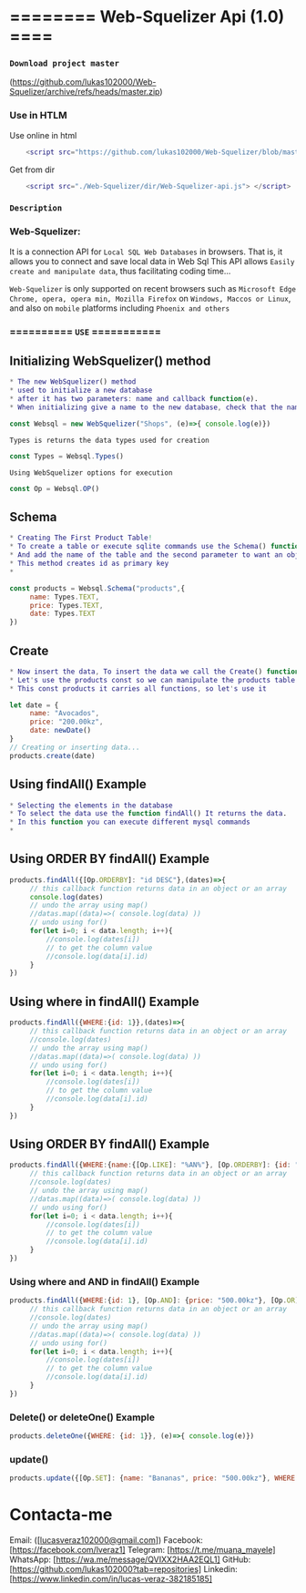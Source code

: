 # ======== Web-Squelizer Api (1.0) ====

### `Download project master`
(https://github.com/lukas102000/Web-Squelizer/archive/refs/heads/master.zip)
### Use in HTLM
Use online in html
````m
    <script src="https://github.com/lukas102000/Web-Squelizer/blob/master/dir/Web-Squelizer-api.js"> </script>
````
Get from dir
````m
    <script src="./Web-Squelizer/dir/Web-Squelizer-api.js"> </script>
````

### `Description`
### Web-Squelizer: 
It is a connection API for `Local SQL Web Databases` in browsers.
That is, it allows you to connect and save local data in Web Sql
This API allows `Easily create and manipulate data`, thus facilitating coding time...

`Web-Squelizer` is only supported on recent browsers such as `Microsoft Edge Chrome, opera, opera min, Mozilla Firefox` on
`Windows, Maccos or Linux`, and also on `mobile` platforms including `Phoenix and others`

### ========== `USE` ===========
## Initializing WebSquelizer() method
````m
* The new WebSquelizer() method
* used to initialize a new database
* after it has two parameters: name and callback function(e).
* When initializing give a name to the new database, check that the name is not the same as the others...
````
````js
const Websql = new WebSquelizer("Shops", (e)=>{ console.log(e)})
````
`Types is returns the data types used for creation`
````js
const Types = Websql.Types()
````
`Using WebSquelizer options for execution`
````js
const Op = Websql.OP()
````
## Schema
````m
* Creating The First Product Table!
* To create a table or execute sqlite commands use the Schema() function
* And add the name of the table and the second parameter to want an object ie columns.
* This method creates id as primary key
*
````
````js
const products = Websql.Schema("products",{
     name: Types.TEXT,
     price: Types.TEXT,
     date: Types.TEXT
})
````
## Create
````m
* Now insert the data, To insert the data we call the Create() function with the data
* Let's use the products const so we can manipulate the products table.
* This const products it carries all functions, so let's use it
````
````js
let date = {
     name: "Avocados",
     price: "200.00kz",
     date: newDate()
}
// Creating or inserting data...
products.create(date)

````
## Using findAll() Example
````m
* Selecting the elements in the database
* To select the data use the function findAll() It returns the data.
* In this function you can execute different mysql commands
*
````
## Using ORDER BY findAll() Example
````js
products.findAll({[Op.ORDERBY]: "id DESC"},(dates)=>{
     // this callback function returns data in an object or an array
     console.log(dates)
     // undo the array using map()
     //datas.map((data)=>( console.log(data) ))
     // undo using for()
     for(let i=0; i < data.length; i++){
         //console.log(dates[i])
         // to get the column value
         //console.log(data[i].id)
     }
})
````
## Using where in findAll() Example
````js
products.findAll({WHERE:{id: 1}},(dates)=>{
     // this callback function returns data in an object or an array
     //console.log(dates)
     // undo the array using map()
     //datas.map((data)=>( console.log(data) ))
     // undo using for()
     for(let i=0; i < data.length; i++){
         //console.log(dates[i])
         // to get the column value
         //console.log(data[i].id)
     }
})
````
## Using ORDER BY findAll() Example

````js
products.findAll({WHERE:{name:{[Op.LIKE]: "%AN%"}, [Op.ORDERBY]: {id: "DESC"} }},(dates)=>{
     // this callback function returns data in an object or an array
     //console.log(dates)
     // undo the array using map()
     //datas.map((data)=>( console.log(data) ))
     // undo using for()
     for(let i=0; i < data.length; i++){
         //console.log(dates[i])
         // to get the column value
         //console.log(data[i].id)
     }
})
````
### Using where and AND in findAll() Example
````js
products.findAll({WHERE:{id: 1}, [Op.AND]: {price: "500.00kz"}, [Op.OR]: {name: "Bananas"}},(dates)=>{
     // this callback function returns data in an object or an array
     //console.log(dates)
     // undo the array using map()
     //datas.map((data)=>( console.log(data) ))
     // undo using for()
     for(let i=0; i < data.length; i++){
         //console.log(dates[i])
         // to get the column value
         //console.log(data[i].id)
     }
})
````

### Delete() or deleteOne() Example
````js
products.deleteOne({WHERE: {id: 1}}, (e)=>{ console.log(e)})

````
### update()
````js
products.update({[Op.SET]: {name: "Bananas", price: "500.00kz"}, WHERE:{id: 2} }, ()=>{})
````

# Contacta-me
Email: ([lucasveraz102000@gmail.com])
Facebook: [https://facebook.com/lveraz1]
Telegram: [https://t.me/muana_mayele]
WhatsApp: [https://wa.me/message/QVIXX2HAA2EQL1]
GitHub: [https://github.com/lukas102000?tab=repositories]
Linkedin: [https://www.linkedin.com/in/lucas-veraz-382185185]